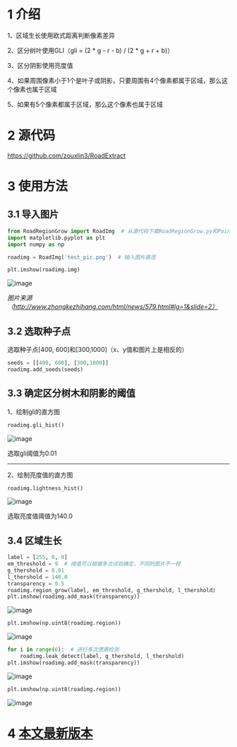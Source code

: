 # 1 介绍

1、区域生长使用欧式距离判断像素差异

2、区分树叶使用GLI（gli = (2 * g - r - b) / (2 * g + r + b)）

3、区分阴影使用亮度值

4、如果周围像素小于1个是叶子或阴影，只要周围有4个像素都属于区域，那么这个像素也属于区域

5、如果有5个像素都属于区域，那么这个像素也属于区域

# 2 源代码
https://github.com/zouxlin3/RoadExtract

# 3 使用方法

## 3.1 导入图片


```python
from RoadRegionGrow import RoadImg  # 从源代码下载RoadRegionGrow.py和Point.py
import matplotlib.pyplot as plt
import numpy as np
```


```python
roadimg = RoadImg('test_pic.png')  # 输入图片路径
```


```python
plt.imshow(roadimg.img)
```
    
![image](https://img2020.cnblogs.com/blog/2389253/202105/2389253-20210524174003904-343304199.png)
    


*图片来源（http://www.zhongkezhihang.com/html/news/579.html#lg=1&slide=2）*

## 3.2 选取种子点
选取种子点[400, 600]和[300,1000]（x、y值和图片上是相反的）


```python
seeds = [[400, 600], [300,1000]]
roadimg.add_seeds(seeds)
```

## 3.3 确定区分树木和阴影的阈值

1、绘制gli的直方图


```python
roadimg.gli_hist()
```


    
![image](https://img2020.cnblogs.com/blog/2389253/202105/2389253-20210524174028769-1636328770.png)
    


选取gli阈值为0.01

----

2、绘制亮度值的直方图


```python
roadimg.lightness_hist()
```


    
![image](https://img2020.cnblogs.com/blog/2389253/202105/2389253-20210524174045974-1148448009.png)
    


选取亮度值阈值为140.0

## 3.4 区域生长


```python
label = [255, 0, 0]
em_threshold = 9  # 阈值可以根据多次试验确定，不同的图片不一样
g_thershold = 0.01
l_thershold = 140.0
transparency = 0.5
roadimg.region_grow(label, em_threshold, g_thershold, l_thershold)
plt.imshow(roadimg.add_mask(transparency))
```
    
![image](https://img2020.cnblogs.com/blog/2389253/202105/2389253-20210524174104363-1306458266.png)
    



```python
plt.imshow(np.uint8(roadimg.region))
```
    
![image](https://img2020.cnblogs.com/blog/2389253/202105/2389253-20210524174113625-1380550516.png)
    
```python
for i in range(6):  # 进行多次遗漏检测
    roadimg.leak_detect(label, g_thershold, l_thershold)
plt.imshow(roadimg.add_mask(transparency))
```
    
![image](https://img2020.cnblogs.com/blog/2389253/202105/2389253-20210524174122513-1178849695.png)
    
```python
plt.imshow(np.uint8(roadimg.region))
```
    
![image](https://img2020.cnblogs.com/blog/2389253/202105/2389253-20210524174130195-1737836026.png)
    
# 4 [本文最新版本](https://www.cnblogs.com/zouxlin3/p/14805446.html)
